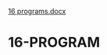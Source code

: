 [16 programs.docx](https://github.com/Ramco-Insitute-of-Technology/16-PROGRAM/files/7783992/16.programs.docx)
# 16-PROGRAM
